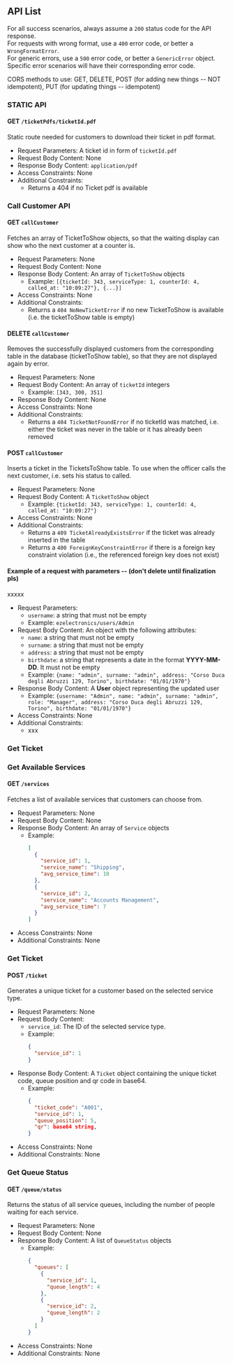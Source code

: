 ## API List

For all success scenarios, always assume a `200` status code for the API response.  
For requests with wrong format, use a `400` error code, or better a `WrongFormatError`.  
For generic errors, use a `500` error code, or better a `GenericError` object.  
Specific error scenarios will have their corresponding error code.  

CORS methods to use: GET, DELETE, POST (for adding new things -- NOT idempotent), PUT (for updating things -- idempotent)

### STATIC API

#### GET `/ticketPdfs/ticketId.pdf`

Static route needed for customers to download their ticket in pdf format.

- Request Parameters: A ticket id in form of `ticketId.pdf`
- Request Body Content: None
- Response Body Content: `application/pdf`
- Access Constraints: None
- Additional Constraints:
  - Returns a 404 if no Ticket pdf is available

### Call Customer API

#### GET `callCustomer`

Fetches an array of TicketToShow objects, so that the waiting display can show who the next customer at a counter is.  

- Request Parameters: None
- Request Body Content: None
- Response Body Content: An array of `TicketToShow` objects
  - Example: `[{ticketId: 343, serviceType: 1, counterId: 4, called_at: "10:09:27"}, {...}]`
- Access Constraints: None
- Additional Constraints:
  - Returns a `404 NoNewTicketError` if no new TicketToShow is available (i.e. the ticketToShow table is empty)

#### DELETE `callCustomer`
Removes the successfully displayed customers from the corresponding table in the database (ticketToShow table), so that they are not displayed again by error.

- Request Parameters: None
- Request Body Content: An array of `ticketId` integers
  - Example: `[343, 300, 351]`
- Response Body Content: None
- Access Constraints: None
- Additional Constraints:
  - Returns a `404 TicketNotFoundError` if no ticketId was matched, i.e. either the ticket was never in the table or it has already been removed

#### POST `callCustomer`

Inserts a ticket in the TicketsToShow table. To use when the officer calls the next customer, i.e. sets his status to called.

- Request Parameters: None
- Request Body Content: A `TicketToShow` object
  - Example: `{ticketId: 343, serviceType: 1, counterId: 4, called_at: "10:09:27"}`
- Access Constraints: None
- Additional Constraints:
  - Returns a `409 TicketAlreadyExistsError` if the ticket was already inserted in the table
  - Returns a `400 ForeignKeyConstraintError` if there is a foreign key constraint violation (i.e., the referenced foreign key does not exist)


#### Example of a request with parameters -- (don't delete until finalization pls)
xxxxx

- Request Parameters:
  - `username`: a string that must not be empty
  - Example: `ezelectronics/users/Admin`
- Request Body Content: An object with the following attributes:
  - `name`: a string that must not be empty
  - `surname`: a string that must not be empty
  - `address`: a string that must not be empty
  - `birthdate`: a string that represents a date in the format **YYYY-MM-DD**. It must not be empty
  - Example: `{name: "admin", surname: "admin", address: "Corso Duca degli Abruzzi 129, Torino", birthdate: "01/01/1970"}`
- Response Body Content: A **User** object representing the updated user
  - Example: `{username: "Admin", name: "admin", surname: "admin", role: "Manager", address: "Corso Duca degli Abruzzi 129, Torino", birthdate: "01/01/1970"}`
- Access Constraints: None
- Additional Constraints:
  - xxx


### Get Ticket

### Get Available Services

#### GET `/services`

Fetches a list of available services that customers can choose from.

- Request Parameters: None
- Request Body Content: None
- Response Body Content: An array of `Service` objects
  - Example: 
    ```json
    [
      {
        "service_id": 1,
        "service_name": "Shipping",
        "avg_service_time": 10
      },
      {
        "service_id": 2,
        "service_name": "Accounts Management",
        "avg_service_time": 7
      }
    ]
    ```
- Access Constraints: None
- Additional Constraints: None

### Get Ticket

#### POST `/ticket`

Generates a unique ticket for a customer based on the selected service type.

- Request Parameters: None
- Request Body Content:
  - `service_id`: The ID of the selected service type.
  - Example:
    ```json
    {
      "service_id": 1
    }
    ```
- Response Body Content: A `Ticket` object containing the unique ticket code, queue position and qr code in base64.
  - Example:
    ```json
    {
      "ticket_code": "A001",
      "service_id": 1,
      "queue_position": 5,
      "qr": base64 string,
    }
    ```
- Access Constraints: None
- Additional Constraints: None

### Get Queue Status

#### GET `/queue/status`

Returns the status of all service queues, including the number of people waiting for each service.

- Request Parameters: None
- Request Body Content: None
- Response Body Content: A list of `QueueStatus` objects
  - Example:
    ```json
    {
      "queues": [
        {
          "service_id": 1,
          "queue_length": 4
        },
        {
          "service_id": 2,
          "queue_length": 2
        }
      ]
    }
    ```
- Access Constraints: None
- Additional Constraints: None

<!-- ### Estimate Waiting Time

#### GET `/queue/estimate-time`

Estimates the waiting time for a given ticket based on the current queue conditions.

- Request Parameters: None
- Request Body Content:
  - `ticket_code`: The code of the ticket for which the waiting time is estimated.
  - Example:
    ```json
    {
      "ticket_code": "A001"
    }
    ```
- Response Body Content: A `WaitingTime` object
  - Example:
    ```json
    {
      "estimated_wait_time": "15:50"
    }
    ```
- Access Constraints: None -->
<!-- - Additional Constraints: None -->
